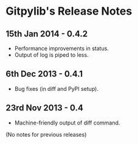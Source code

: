 Gitpylib's Release Notes
========================


15th Jan 2014 - 0.4.2
---------------------

* Performance improvements in status.
* Output of log is piped to less.


6th Dec 2013 - 0.4.1
--------------------

* Bug fixes (in diff and PyPI setup).


23rd Nov 2013 - 0.4
-------------------

* Machine-friendly output of diff command.


(No notes for previous releases)
